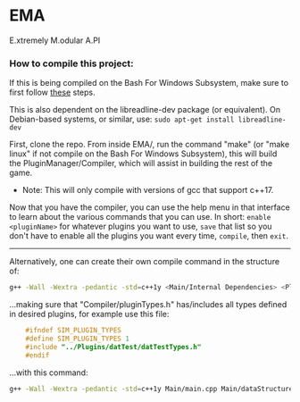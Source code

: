 # EMA
E.xtremely M.odular A.PI

### How to compile this project:

If this is being compiled on the Bash For Windows Subsystem, make sure to first follow [these](https://solarianprogrammer.com/2017/05/04/building-gcc-wsl-windows-subsystem-linux/) steps.

This is also dependent on the libreadline-dev package (or equivalent). On Debian-based systems, or similar, use:
```sudo apt-get install libreadline-dev```

First, clone the repo.  From inside EMA/, run the command "make" (or "make linux" if not compile on the Bash For Windows Subsystem), this will build the PluginManager/Compiler, which will assist in building the rest of the game.
 - Note: This will only compile with versions of gcc that support c++17.

 Now that you have the compiler, you can use the help menu in that interface to learn about the various commands that you can use.  In short: ```enable <pluginName>``` for whatever plugins you want to use, ```save``` that list so you don't have to enable all the plugins you want every time, ```compile```, then ```exit```.

---

 Alternatively, one can create their own compile command in the structure of:
```bash
g++ -Wall -Wextra -pedantic -std=c++1y <Main/Internal Dependencies> <Plugin Dependencies> -o main
```
...making sure that "Compiler/pluginTypes.h" has/includes all types defined in desired plugins, for example use this file:
```c++
    #ifndef SIM_PLUGIN_TYPES
    #define SIM_PLUGIN_TYPES 1
    #include "../Plugins/datTest/datTestTypes.h"
    #endif
```
...with this command:
```bash
g++ -Wall -Wextra -pedantic -std=c++1y Main/main.cpp Main/dataStructure.cpp Main/Entity.cpp Plugins/datTest/datTestTypes.cpp -o main
```
